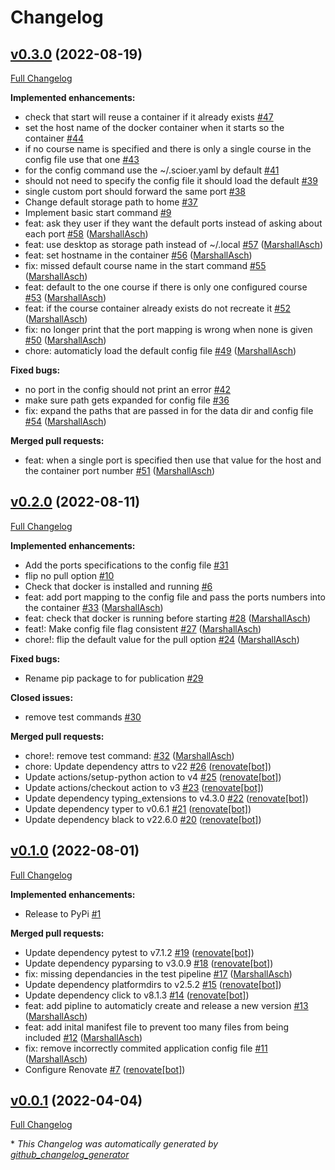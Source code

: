 # Changelog

## [v0.3.0](https://github.com/sci-oer/student-cli/releases/v0.3.0) (2022-08-19)

[Full Changelog](https://github.com/sci-oer/student-cli/compare/v0.2.0...v0.3.0)

**Implemented enhancements:**

- check that start will reuse a container if it already exists [\#47](https://github.com/sci-oer/student-cli/issues/47)
- set the host name of the docker container when it starts so the container  [\#44](https://github.com/sci-oer/student-cli/issues/44)
- if no course name is specified and there is only a single course in the config file use that one [\#43](https://github.com/sci-oer/student-cli/issues/43)
- for the config command use the ~/.scioer.yaml by default [\#41](https://github.com/sci-oer/student-cli/issues/41)
- should not need to specify the config file it should load the default [\#39](https://github.com/sci-oer/student-cli/issues/39)
- single custom port should forward the same port [\#38](https://github.com/sci-oer/student-cli/issues/38)
- Change default storage path to home [\#37](https://github.com/sci-oer/student-cli/issues/37)
- Implement basic start command [\#9](https://github.com/sci-oer/student-cli/issues/9)
- feat: ask they user if they want the default ports instead of asking about each port [\#58](https://github.com/sci-oer/student-cli/pull/58) ([MarshallAsch](https://github.com/MarshallAsch))
- feat: use desktop as storage path instead of ~/.local [\#57](https://github.com/sci-oer/student-cli/pull/57) ([MarshallAsch](https://github.com/MarshallAsch))
- feat: set hostname in the container [\#56](https://github.com/sci-oer/student-cli/pull/56) ([MarshallAsch](https://github.com/MarshallAsch))
- fix: missed default course name in the start command [\#55](https://github.com/sci-oer/student-cli/pull/55) ([MarshallAsch](https://github.com/MarshallAsch))
- feat: default to the one course if there is only one configured course [\#53](https://github.com/sci-oer/student-cli/pull/53) ([MarshallAsch](https://github.com/MarshallAsch))
- feat: if the course container already exists do not recreate it [\#52](https://github.com/sci-oer/student-cli/pull/52) ([MarshallAsch](https://github.com/MarshallAsch))
- fix: no longer print that the port mapping is wrong when none is given [\#50](https://github.com/sci-oer/student-cli/pull/50) ([MarshallAsch](https://github.com/MarshallAsch))
- chore: automaticly load the default config file [\#49](https://github.com/sci-oer/student-cli/pull/49) ([MarshallAsch](https://github.com/MarshallAsch))

**Fixed bugs:**

- no port in the config should not print an error [\#42](https://github.com/sci-oer/student-cli/issues/42)
- make sure path gets expanded for config file [\#36](https://github.com/sci-oer/student-cli/issues/36)
- fix: expand the paths that are passed in for the data dir and config file [\#54](https://github.com/sci-oer/student-cli/pull/54) ([MarshallAsch](https://github.com/MarshallAsch))

**Merged pull requests:**

- feat: when a single port is specified then use that value for the host and the container port number [\#51](https://github.com/sci-oer/student-cli/pull/51) ([MarshallAsch](https://github.com/MarshallAsch))

## [v0.2.0](https://github.com/sci-oer/student-cli/releases/v0.2.0) (2022-08-11)

[Full Changelog](https://github.com/sci-oer/student-cli/compare/v0.1.0...v0.2.0)

**Implemented enhancements:**

- Add the ports specifications to the config file [\#31](https://github.com/sci-oer/student-cli/issues/31)
- flip no pull option [\#10](https://github.com/sci-oer/student-cli/issues/10)
- Check that docker is installed and running [\#6](https://github.com/sci-oer/student-cli/issues/6)
- feat: add port mapping to the config file and pass the ports numbers into the container [\#33](https://github.com/sci-oer/student-cli/pull/33) ([MarshallAsch](https://github.com/MarshallAsch))
- feat: check that docker is running before starting [\#28](https://github.com/sci-oer/student-cli/pull/28) ([MarshallAsch](https://github.com/MarshallAsch))
- feat!: Make config file flag consistent [\#27](https://github.com/sci-oer/student-cli/pull/27) ([MarshallAsch](https://github.com/MarshallAsch))
- chore!: flip the default value for the pull option [\#24](https://github.com/sci-oer/student-cli/pull/24) ([MarshallAsch](https://github.com/MarshallAsch))

**Fixed bugs:**

- Rename pip package to  for publication [\#29](https://github.com/sci-oer/student-cli/issues/29)

**Closed issues:**

- remove test commands [\#30](https://github.com/sci-oer/student-cli/issues/30)

**Merged pull requests:**

- chore!: remove test command: [\#32](https://github.com/sci-oer/student-cli/pull/32) ([MarshallAsch](https://github.com/MarshallAsch))
- chore: Update dependency attrs to v22 [\#26](https://github.com/sci-oer/student-cli/pull/26) ([renovate[bot]](https://github.com/apps/renovate))
- Update actions/setup-python action to v4 [\#25](https://github.com/sci-oer/student-cli/pull/25) ([renovate[bot]](https://github.com/apps/renovate))
- Update actions/checkout action to v3 [\#23](https://github.com/sci-oer/student-cli/pull/23) ([renovate[bot]](https://github.com/apps/renovate))
- Update dependency typing\_extensions to v4.3.0 [\#22](https://github.com/sci-oer/student-cli/pull/22) ([renovate[bot]](https://github.com/apps/renovate))
- Update dependency typer to v0.6.1 [\#21](https://github.com/sci-oer/student-cli/pull/21) ([renovate[bot]](https://github.com/apps/renovate))
- Update dependency black to v22.6.0 [\#20](https://github.com/sci-oer/student-cli/pull/20) ([renovate[bot]](https://github.com/apps/renovate))

## [v0.1.0](https://github.com/sci-oer/student-cli/releases/v0.1.0) (2022-08-01)

[Full Changelog](https://github.com/sci-oer/student-cli/compare/v0.0.1...v0.1.0)

**Implemented enhancements:**

- Release to PyPi [\#1](https://github.com/sci-oer/student-cli/issues/1)

**Merged pull requests:**

- Update dependency pytest to v7.1.2 [\#19](https://github.com/sci-oer/student-cli/pull/19) ([renovate[bot]](https://github.com/apps/renovate))
- Update dependency pyparsing to v3.0.9 [\#18](https://github.com/sci-oer/student-cli/pull/18) ([renovate[bot]](https://github.com/apps/renovate))
- fix: missing dependancies in the test pipeline [\#17](https://github.com/sci-oer/student-cli/pull/17) ([MarshallAsch](https://github.com/MarshallAsch))
- Update dependency platformdirs to v2.5.2 [\#15](https://github.com/sci-oer/student-cli/pull/15) ([renovate[bot]](https://github.com/apps/renovate))
- Update dependency click to v8.1.3 [\#14](https://github.com/sci-oer/student-cli/pull/14) ([renovate[bot]](https://github.com/apps/renovate))
- feat: add pipline to automaticly create and release a new version [\#13](https://github.com/sci-oer/student-cli/pull/13) ([MarshallAsch](https://github.com/MarshallAsch))
- feat: add inital manifest file to prevent too many files from being included [\#12](https://github.com/sci-oer/student-cli/pull/12) ([MarshallAsch](https://github.com/MarshallAsch))
- fix: remove incorrectly commited application config file [\#11](https://github.com/sci-oer/student-cli/pull/11) ([MarshallAsch](https://github.com/MarshallAsch))
- Configure Renovate [\#7](https://github.com/sci-oer/student-cli/pull/7) ([renovate[bot]](https://github.com/apps/renovate))

## [v0.0.1](https://github.com/sci-oer/student-cli/releases/v0.0.1) (2022-04-04)

[Full Changelog](https://github.com/sci-oer/student-cli/compare/d0de775a4608f1aeecebf963071d5bbbb77b3c3f...v0.0.1)



\* *This Changelog was automatically generated by [github_changelog_generator](https://github.com/github-changelog-generator/github-changelog-generator)*
